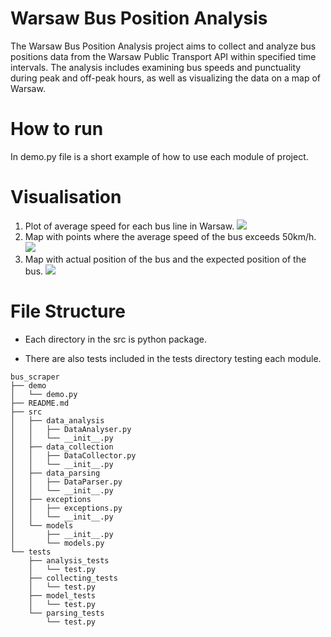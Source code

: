 # Warsaw Bus Position Analysis

The Warsaw Bus Position Analysis project aims to collect and analyze bus positions data from the Warsaw Public Transport API within specified time intervals. The analysis includes examining bus speeds and punctuality during peak and off-peak hours, as well as visualizing the data on a map of Warsaw.

# How to run
In demo.py file is a short example of how to use each module of project.

# Visualisation
1. Plot of average speed for each bus line in Warsaw.
![](/home/aktowon/Pictures/Screenshots/speed_over_50.png)
2. Map with points where the average speed of the bus exceeds 50km/h.
![](/home/aktowon/Pictures/Screenshots/location_diff.png)
3. Map with actual position of the bus and the expected position of the bus.
![](/home/aktowon/myplot.png)
 
# File Structure
- Each directory in the src is python package.

- There are also tests included in the tests directory testing each module.
```
bus_scraper
├── demo
│   └── demo.py
├── README.md
├── src
│   ├── data_analysis
│   │   ├── DataAnalyser.py
│   │   └── __init__.py
│   ├── data_collection
│   │   ├── DataCollector.py
│   │   └── __init__.py
│   ├── data_parsing
│   │   ├── DataParser.py
│   │   └── __init__.py
│   ├── exceptions
│   │   ├── exceptions.py
│   │   └── __init__.py
│   └── models
│       ├── __init__.py
│       └── models.py
└── tests
    ├── analysis_tests
    │   └── test.py
    ├── collecting_tests
    │   └── test.py
    ├── model_tests
    │   └── test.py
    └── parsing_tests
        └── test.py
```
